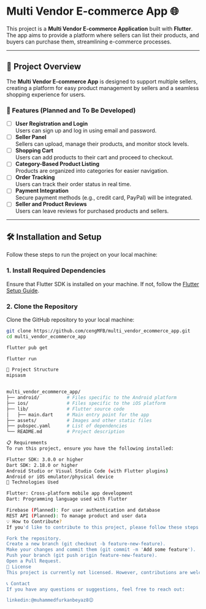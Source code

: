 # Multi Vendor E-commerce App 🌐

This project is a **Multi Vendor E-commerce Application** built with **Flutter**. The app aims to provide a platform where sellers can list their products, and buyers can purchase them, streamlining e-commerce processes.

---

## 🚀 Project Overview

The **Multi Vendor E-commerce App** is designed to support multiple sellers, creating a platform for easy product management by sellers and a seamless shopping experience for users.

### 🎯 Features (Planned and To Be Developed)

- [ ] **User Registration and Login**  
  Users can sign up and log in using email and password.
- [ ] **Seller Panel**  
  Sellers can upload, manage their products, and monitor stock levels.
- [ ] **Shopping Cart**  
  Users can add products to their cart and proceed to checkout.
- [ ] **Category-Based Product Listing**  
  Products are organized into categories for easier navigation.
- [ ] **Order Tracking**  
  Users can track their order status in real time.
- [ ] **Payment Integration**  
  Secure payment methods (e.g., credit card, PayPal) will be integrated.
- [ ] **Seller and Product Reviews**  
  Users can leave reviews for purchased products and sellers.

---

## 🛠️ Installation and Setup

Follow these steps to run the project on your local machine:

### 1. Install Required Dependencies
Ensure that Flutter SDK is installed on your machine. If not, follow the [Flutter Setup Guide](https://docs.flutter.dev/get-started/install).

### 2. Clone the Repository
Clone the GitHub repository to your local machine:
```bash
git clone https://github.com/cengMFB/multi_vendor_ecommerce_app.git
cd multi_vendor_ecommerce_app

flutter pub get

flutter run

📂 Project Structure
mipsasm


multi_vendor_ecommerce_app/
├── android/          # Files specific to the Android platform
├── ios/              # Files specific to the iOS platform
├── lib/              # Flutter source code
│   ├── main.dart     # Main entry point for the app
├── assets/           # Images and other static files
├── pubspec.yaml      # List of dependencies
└── README.md         # Project description

📋 Requirements
To run this project, ensure you have the following installed:

Flutter SDK: 3.0.0 or higher
Dart SDK: 2.18.0 or higher
Android Studio or Visual Studio Code (with Flutter plugins)
Android or iOS emulator/physical device
🎨 Technologies Used

Flutter: Cross-platform mobile app development
Dart: Programming language used with Flutter

Firebase (Planned): For user authentication and database
REST API (Planned): To manage product and user data
💡 How to Contribute?
If you'd like to contribute to this project, please follow these steps:

Fork the repository.
Create a new branch (git checkout -b feature-new-feature).
Make your changes and commit them (git commit -m 'Add some feature').
Push your branch (git push origin feature-new-feature).
Open a Pull Request.
📜 License
This project is currently not licensed. However, contributions are welcome from anyone.

📞 Contact
If you have any questions or suggestions, feel free to reach out:

linkedin:@muhammedfurkanbeyaz8😊